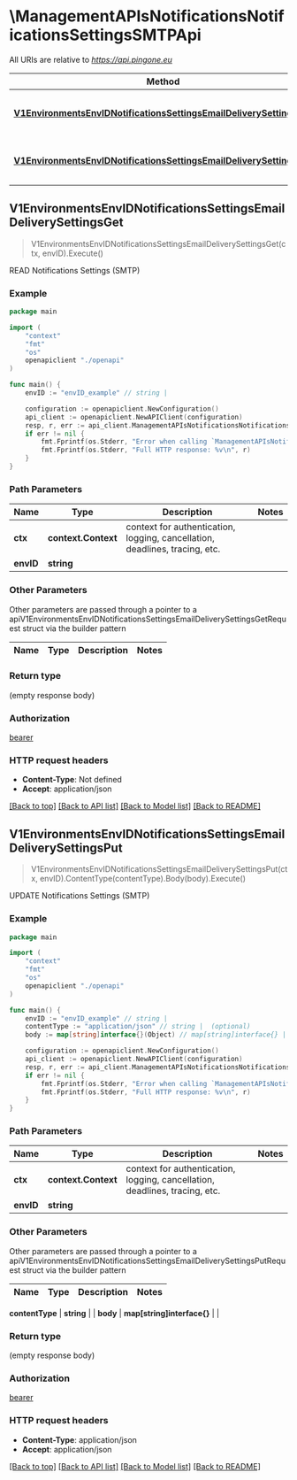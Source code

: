 # \ManagementAPIsNotificationsNotificationsSettingsSMTPApi

All URIs are relative to *https://api.pingone.eu*

Method | HTTP request | Description
------------- | ------------- | -------------
[**V1EnvironmentsEnvIDNotificationsSettingsEmailDeliverySettingsGet**](ManagementAPIsNotificationsNotificationsSettingsSMTPApi.md#V1EnvironmentsEnvIDNotificationsSettingsEmailDeliverySettingsGet) | **Get** /v1/environments/{envID}/notificationsSettings/emailDeliverySettings | READ Notifications Settings (SMTP)
[**V1EnvironmentsEnvIDNotificationsSettingsEmailDeliverySettingsPut**](ManagementAPIsNotificationsNotificationsSettingsSMTPApi.md#V1EnvironmentsEnvIDNotificationsSettingsEmailDeliverySettingsPut) | **Put** /v1/environments/{envID}/notificationsSettings/emailDeliverySettings | UPDATE Notifications Settings (SMTP)



## V1EnvironmentsEnvIDNotificationsSettingsEmailDeliverySettingsGet

> V1EnvironmentsEnvIDNotificationsSettingsEmailDeliverySettingsGet(ctx, envID).Execute()

READ Notifications Settings (SMTP)



### Example

```go
package main

import (
    "context"
    "fmt"
    "os"
    openapiclient "./openapi"
)

func main() {
    envID := "envID_example" // string | 

    configuration := openapiclient.NewConfiguration()
    api_client := openapiclient.NewAPIClient(configuration)
    resp, r, err := api_client.ManagementAPIsNotificationsNotificationsSettingsSMTPApi.V1EnvironmentsEnvIDNotificationsSettingsEmailDeliverySettingsGet(context.Background(), envID).Execute()
    if err != nil {
        fmt.Fprintf(os.Stderr, "Error when calling `ManagementAPIsNotificationsNotificationsSettingsSMTPApi.V1EnvironmentsEnvIDNotificationsSettingsEmailDeliverySettingsGet``: %v\n", err)
        fmt.Fprintf(os.Stderr, "Full HTTP response: %v\n", r)
    }
}
```

### Path Parameters


Name | Type | Description  | Notes
------------- | ------------- | ------------- | -------------
**ctx** | **context.Context** | context for authentication, logging, cancellation, deadlines, tracing, etc.
**envID** | **string** |  | 

### Other Parameters

Other parameters are passed through a pointer to a apiV1EnvironmentsEnvIDNotificationsSettingsEmailDeliverySettingsGetRequest struct via the builder pattern


Name | Type | Description  | Notes
------------- | ------------- | ------------- | -------------


### Return type

 (empty response body)

### Authorization

[bearer](../README.md#bearer)

### HTTP request headers

- **Content-Type**: Not defined
- **Accept**: application/json

[[Back to top]](#) [[Back to API list]](../README.md#documentation-for-api-endpoints)
[[Back to Model list]](../README.md#documentation-for-models)
[[Back to README]](../README.md)


## V1EnvironmentsEnvIDNotificationsSettingsEmailDeliverySettingsPut

> V1EnvironmentsEnvIDNotificationsSettingsEmailDeliverySettingsPut(ctx, envID).ContentType(contentType).Body(body).Execute()

UPDATE Notifications Settings (SMTP)



### Example

```go
package main

import (
    "context"
    "fmt"
    "os"
    openapiclient "./openapi"
)

func main() {
    envID := "envID_example" // string | 
    contentType := "application/json" // string |  (optional)
    body := map[string]interface{}(Object) // map[string]interface{} |  (optional)

    configuration := openapiclient.NewConfiguration()
    api_client := openapiclient.NewAPIClient(configuration)
    resp, r, err := api_client.ManagementAPIsNotificationsNotificationsSettingsSMTPApi.V1EnvironmentsEnvIDNotificationsSettingsEmailDeliverySettingsPut(context.Background(), envID).ContentType(contentType).Body(body).Execute()
    if err != nil {
        fmt.Fprintf(os.Stderr, "Error when calling `ManagementAPIsNotificationsNotificationsSettingsSMTPApi.V1EnvironmentsEnvIDNotificationsSettingsEmailDeliverySettingsPut``: %v\n", err)
        fmt.Fprintf(os.Stderr, "Full HTTP response: %v\n", r)
    }
}
```

### Path Parameters


Name | Type | Description  | Notes
------------- | ------------- | ------------- | -------------
**ctx** | **context.Context** | context for authentication, logging, cancellation, deadlines, tracing, etc.
**envID** | **string** |  | 

### Other Parameters

Other parameters are passed through a pointer to a apiV1EnvironmentsEnvIDNotificationsSettingsEmailDeliverySettingsPutRequest struct via the builder pattern


Name | Type | Description  | Notes
------------- | ------------- | ------------- | -------------

 **contentType** | **string** |  | 
 **body** | **map[string]interface{}** |  | 

### Return type

 (empty response body)

### Authorization

[bearer](../README.md#bearer)

### HTTP request headers

- **Content-Type**: application/json
- **Accept**: application/json

[[Back to top]](#) [[Back to API list]](../README.md#documentation-for-api-endpoints)
[[Back to Model list]](../README.md#documentation-for-models)
[[Back to README]](../README.md)

